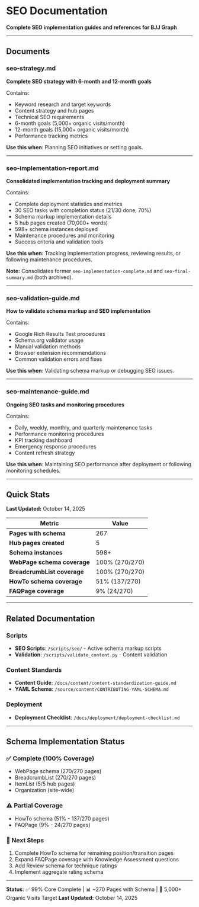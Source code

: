 # SEO Documentation

**Complete SEO implementation guides and references for BJJ Graph**

---

## Documents

### seo-strategy.md
**Complete SEO strategy with 6-month and 12-month goals**

Contains:
- Keyword research and target keywords
- Content strategy and hub pages
- Technical SEO requirements
- 6-month goals (5,000+ organic visits/month)
- 12-month goals (15,000+ organic visits/month)
- Performance tracking metrics

**Use this when**: Planning SEO initiatives or setting goals.

---

### seo-implementation-report.md
**Consolidated implementation tracking and deployment summary**

Contains:
- Complete deployment statistics and metrics
- 30 SEO tasks with completion status (21/30 done, 70%)
- Schema markup implementation details
- 5 hub pages created (70,000+ words)
- 598+ schema instances deployed
- Maintenance procedures and monitoring
- Success criteria and validation tools

**Use this when**: Tracking implementation progress, reviewing results, or following maintenance procedures.

**Note:** Consolidates former `seo-implementation-complete.md` and `seo-final-summary.md` (both archived).

---

### seo-validation-guide.md
**How to validate schema markup and SEO implementation**

Contains:
- Google Rich Results Test procedures
- Schema.org validator usage
- Manual validation methods
- Browser extension recommendations
- Common validation errors and fixes

**Use this when**: Validating schema markup or debugging SEO issues.

---

### seo-maintenance-guide.md
**Ongoing SEO tasks and monitoring procedures**

Contains:
- Daily, weekly, monthly, and quarterly maintenance tasks
- Performance monitoring procedures
- KPI tracking dashboard
- Emergency response procedures
- Content refresh strategy

**Use this when**: Maintaining SEO performance after deployment or following monitoring schedules.

---

## Quick Stats

**Last Updated:** October 14, 2025

| Metric | Value |
|--------|-------|
| **Pages with schema** | 267 |
| **Hub pages created** | 5 |
| **Schema instances** | 598+ |
| **WebPage schema coverage** | 100% (270/270) |
| **BreadcrumbList coverage** | 100% (270/270) |
| **HowTo schema coverage** | 51% (137/270) |
| **FAQPage coverage** | 9% (24/270) |

---

## Related Documentation

### Scripts
- **SEO Scripts**: `/scripts/seo/` - Active schema markup scripts
- **Validation**: `/scripts/validate_content.py` - Content validation

### Content Standards
- **Content Guide**: `/docs/content/content-standardization-guide.md`
- **YAML Schema**: `/source/content/CONTRIBUTING-YAML-SCHEMA.md`

### Deployment
- **Deployment Checklist**: `/docs/deployment/deployment-checklist.md`

---

## Schema Implementation Status

### ✅ Complete (100% Coverage)
- WebPage schema (270/270 pages)
- BreadcrumbList (270/270 pages)
- ItemList (5/5 hub pages)
- Organization (site-wide)

### ⚠️ Partial Coverage
- HowTo schema (51% - 137/270 pages)
- FAQPage (9% - 24/270 pages)

### 🎯 Next Steps
1. Complete HowTo schema for remaining position/transition pages
2. Expand FAQPage coverage with Knowledge Assessment questions
3. Add Review schema for technique ratings
4. Implement aggregate rating schema

---

**Status**: ✅ 99% Core Complete | 📊 ~270 Pages with Schema | 🎯 5,000+ Organic Visits Target
**Last Updated:** October 14, 2025
